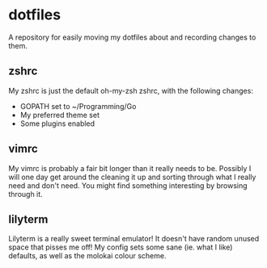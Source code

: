 dotfiles
========

A repository for easily moving my dotfiles about and recording changes to them.

zshrc
-----

My zshrc is just the default oh-my-zsh zshrc, with the following changes:

- GOPATH set to ~/Programming/Go
- My preferred theme set
- Some plugins enabled

vimrc
-----

My vimrc is probably a fair bit longer than it really needs to be. Possibly I
will one day get around the cleaning it up and sorting through what I really
need and don't need. You might find something interesting by browsing through
it.

lilyterm
--------

Lilyterm is a really sweet terminal emulator! It doesn't have random unused
space that pisses me off! My config sets some sane (ie. what I like) defaults,
as well as the molokai colour scheme.

